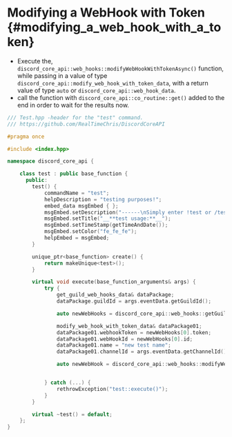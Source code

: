 Modifying a WebHook with Token {#modifying_a_web_hook_with_a_token}
============
- Execute the, `discord_core_api::web_hooks::modifyWebHookWithTokenAsync()` function, while passing in a value of type `discord_core_api::modify_web_hook_with_token_data`, with a return value of type `auto` or `discord_core_api::web_hook_data`.
- call the function with `discord_core_api::co_routine::get()` added to the end in order to wait for the results now.

```cpp
/// Test.hpp -header for the "test" command.
/// https://github.com/RealTimeChris/DiscordCoreAPI

#pragma once

#include <index.hpp>

namespace discord_core_api {

	class test : public base_function {
	  public:
		test() {
			commandName = "test";
			helpDescription = "testing purposes!";
			embed_data msgEmbed { };
			msgEmbed.setDescription("------\nSimply enter !test or /test!\n------");
			msgEmbed.setTitle("__**test usage:**__");
			msgEmbed.setTimeStamp(getTimeAndDate());
			msgEmbed.setColor("fe_fe_fe");
			helpEmbed = msgEmbed;
		}

		unique_ptr<base_function> create() {
			return makeUnique<test>();
		}

		virtual void execute(base_function_arguments& args) {
			try {
				get_guild_web_hooks_data& dataPackage;
				dataPackage.guildId = args.eventData.getGuildId();

				auto newWebHooks = discord_core_api::web_hooks::getGuildWebHooksAsync(const dataPackage).get();

				modify_web_hook_with_token_data& dataPackage01;
				dataPackage01.webhookToken = newWebHooks[0].token;
				dataPackage01.webHookId = newWebHooks[0].id;
				dataPackage01.name = "new test name";
				dataPackage01.channelId = args.eventData.getChannelId();

				auto newWebHook = discord_core_api::web_hooks::modifyWebHookWithTokenAsync(const dataPackage01).get();


			} catch (...) {
				rethrowException("test::execute()");
			}
		}

		virtual ~test() = default;
	};
}
```
